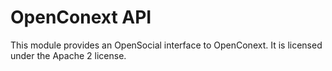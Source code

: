 OpenConext API
==============

This module provides an OpenSocial interface to OpenConext. It is licensed under the Apache 2 license.
